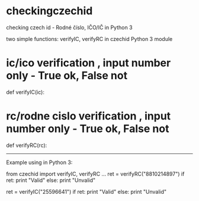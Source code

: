 # checkingczechid
checking czech id - Rodné číslo, IČO/IČ in Python 3

two simple functions:  verifyIC, verifyRC in czechid Python 3 module

# ic/ico verification , input number only - True ok, False not
def verifyIC(ic):

# rc/rodne cislo verification , input number only - True ok, False not
def verifyRC(rc):

-----------------------------------------
Example using in Python 3:

from czechid import verifyIC, verifyRC
...
ret = verifyRC("8810214897")
if ret:
  print "Valid"
else:
  print "Unvalid"
  
ret = verifyIC("25596641")
if ret:
  print "Valid"
else:
  print "Unvalid"
